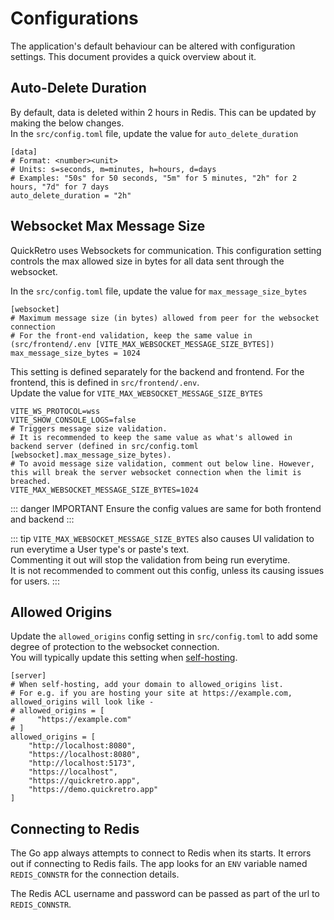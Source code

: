 # Configurations
The application's default behaviour can be altered with configuration settings. This document provides a quick overview about it.

## Auto-Delete Duration
By default, data is deleted within 2 hours in Redis. This can be updated by making the below changes.\
In the <code>src/config.toml</code> file, update the value for <code>auto_delete_duration</code>

```toml{5}
[data]
# Format: <number><unit>
# Units: s=seconds, m=minutes, h=hours, d=days
# Examples: "50s" for 50 seconds, "5m" for 5 minutes, "2h" for 2 hours, "7d" for 7 days
auto_delete_duration = "2h"
```

## Websocket Max Message Size
QuickRetro uses Websockets for communication. This configuration setting controls the max allowed size in bytes for all data sent through the websocket.

In the <code>src/config.toml</code> file, update the value for <code>max_message_size_bytes</code>
```toml{4}
[websocket]
# Maximum message size (in bytes) allowed from peer for the websocket connection
# For the front-end validation, keep the same value in (src/frontend/.env [VITE_MAX_WEBSOCKET_MESSAGE_SIZE_BYTES])
max_message_size_bytes = 1024
```

This setting is defined separately for the backend and frontend. For the frontend, this is defined in <code>src/frontend/.env</code>.\
Update the value for <code>VITE_MAX_WEBSOCKET_MESSAGE_SIZE_BYTES</code>
```ini{6}
VITE_WS_PROTOCOL=wss
VITE_SHOW_CONSOLE_LOGS=false
# Triggers message size validation.
# It is recommended to keep the same value as what's allowed in backend server (defined in src/config.toml [websocket].max_message_size_bytes).
# To avoid message size validation, comment out below line. However, this will break the server websocket connection when the limit is breached.
VITE_MAX_WEBSOCKET_MESSAGE_SIZE_BYTES=1024
```
::: danger IMPORTANT
Ensure the config values are same for both frontend and backend
:::

::: tip
<code>VITE_MAX_WEBSOCKET_MESSAGE_SIZE_BYTES</code> also causes UI validation to run everytime a User type's or paste's text.\
Commenting it out will stop the validation from being run everytime.\
It is not recommended to comment out this config, unless its causing issues for users.
:::

## Allowed Origins
Update the <code>allowed_origins</code> config setting in <code>src/config.toml</code> to add some degree of protection to the websocket connection.\
You will typically update this setting when [self-hosting](self-hosting).
```toml{7-14}
[server]
# When self-hosting, add your domain to allowed_origins list. 
# For e.g. if you are hosting your site at https://example.com, allowed_origins will look like -
# allowed_origins = [
#     "https://example.com"
# ]
allowed_origins = [
    "http://localhost:8080",
    "https://localhost:8080",
    "http://localhost:5173",
    "https://localhost",
    "https://quickretro.app",
    "https://demo.quickretro.app"
]
```

## Connecting to Redis
The Go app always attempts to connect to Redis when its starts. It errors out if connecting to Redis fails.
The app looks for an <code>ENV</code> variable named <code>REDIS_CONNSTR</code> for the connection details.

The Redis ACL username and password can be passed as part of the url to <code>REDIS_CONNSTR</code>. 